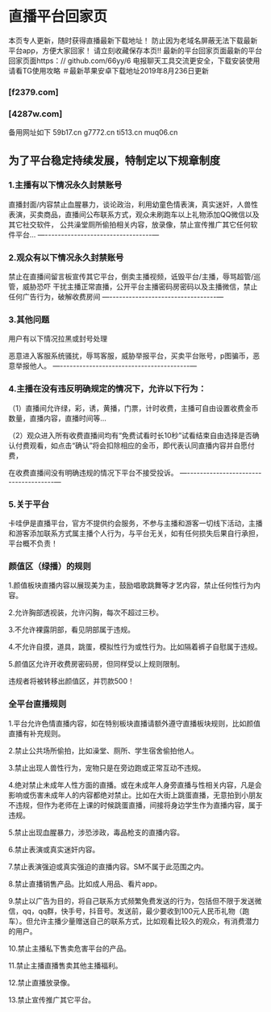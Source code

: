 # 直播平台回家页
本页专人更新，随时获得直播最新下载地址！
防止因为老域名屏蔽无法下载最新平台app，方便大家回家！
请立刻收藏保存本页!! 
最新的平台回家页面最新的平台回家页面https：// github.com/66yy/6
电报聊天工具交流更安全，下载安装使用请看TG使用攻略
＃最新苹果安卓下载地址2019年8月236日更新
### [f2379.com]
### [4287w.com]
备用网址如下
59b17.cn
g7772.cn
ti513.cn
muq06.cn
## 为了平台稳定持续发展，特制定以下规章制度

### 1.主播有以下情况永久封禁账号

直播封面/内容禁止血腥暴力，谈论政治，利用幼童色情表演，真实迷奸，人兽性表演，买卖商品，直播间公布联系方式，观众未刷跑车以上礼物添加QQ微信以及其它社交软件，
公共澡堂厕所偷拍相关内容，放录像，禁止宣传推广其它任何软件平台...
—---------------------------------—


### 2.观众有以下情况永久封禁账号

禁止在直播间留言板宣传其它平台，倒卖主播视频，诋毁平台/主播，辱骂超管/巡管，威胁恐吓 干扰主播正常直播，公开平台主播密码房密码以及主播微信，禁止任何广告行为，破解收费房间
—---------------------------------—


### 3.其他问题

用户有以下情况拉黑或封号处理

恶意进入客服系统骚扰，辱骂客服，威胁举报平台，买卖平台账号，p图骗币，恶意举报他人。
—----------------------------------------—


### 4.主播在没有违反明确规定的情况下，允许以下行为：

（1）直播间允许绿，彩，诱，黄播，门票，计时收费，主播可自由设置收费金币数量，直播内容，直播时间等...

（2）观众进入所有收费直播间均有“免费试看时长10秒”试看结束自由选择是否确认付费观看，如点击“确认”将会扣除相应的金币，即代表认同直播内容并自愿付费，

在收费直播间没有明确违规的情况下平台不接受投诉。
—-------------------------------------—

### 5.关于平台

卡哇伊是直播平台，官方不提供约会服务，不参与主播和游客一切线下活动，主播和游客添加联系方式属主播个人行为，与平台无关，如有任何损失后果自行承担，平台概不负责！

### 颜值区（绿播）的规则

1.颜值板块直播内容以展现美为主，鼓励唱歌跳舞等才艺内容，禁止任何性行为内容。

2.允许胸部透视装，允许闪胸，每次不超过三秒。

3.不允许裸露阴部，看见阴部属于违规。

4.不允许自摸，道具，跳蛋，模拟性行为或性行为。比如隔着裤子自慰属于违规。

5.颜值区允许开收费房密码房，但同样受以上规则限制。

违规者将被转移出颜值区，并罚款500！



### 全平台直播规则
1.平台允许色情直播内容，如在特别板块直播请额外遵守直播板块规则，比如颜值直播有补充规则。

2.禁止公共场所偷拍，比如澡堂、厕所、学生宿舍偷拍他人。

3.禁止出现人兽性行为，宠物只是在旁边跑或正常互动不违规。

4.绝对禁止未成年人性方面的直播。或在未成年人身旁直播与性相关内容，凡是会影响或伤害未成年人的内容都绝对禁止。比如在大街上跳蛋直播，无意拍到小朋友不违规，但作为老师在上课的时候跳蛋直播，间接将身边学生作为直播内容，属于违规。

5.禁止出现血腥暴力，涉恐涉政，毒品枪支的直播内容。

6.禁止表演或真实迷奸内容。

7.禁止表演强迫或真实强迫的直播内容。SM不属于此范围之内。

8.禁止直播销售产品。比如成人用品、看片app。

9.禁止以广告为目的，将自己联系方式频繁免费发送的行为，包括但不限于发送微信，qq，qq群，快手号，抖音号。发送前，最少要收到100元人民币礼物（跑车）。但允许主播少量赠送自己的联系方式，比如观看比较久的观众，有消费潜力的用户。

10.禁止主播私下售卖危害平台的产品。

11.禁止主播直播售卖其他主播福利。

12.禁止直播放录像。

13.禁止宣传推广其它平台。
